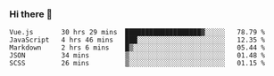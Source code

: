 ### Hi there 👋

<!--
**xin-code/Xin-code** is a ✨ _special_ ✨ repository because its `README.md` (this file) appears on your GitHub profile.

Here are some ideas to get you started:
<!--START_SECTION:waka-->
```text
Vue.js       30 hrs 29 mins  ███████████████████▓░░░░░   78.79 % 
JavaScript   4 hrs 46 mins   ███░░░░░░░░░░░░░░░░░░░░░░   12.35 % 
Markdown     2 hrs 6 mins    █▒░░░░░░░░░░░░░░░░░░░░░░░   05.44 % 
JSON         34 mins         ▒░░░░░░░░░░░░░░░░░░░░░░░░   01.48 % 
SCSS         26 mins         ▒░░░░░░░░░░░░░░░░░░░░░░░░   01.15 % 
```
<!--END_SECTION:waka-->
